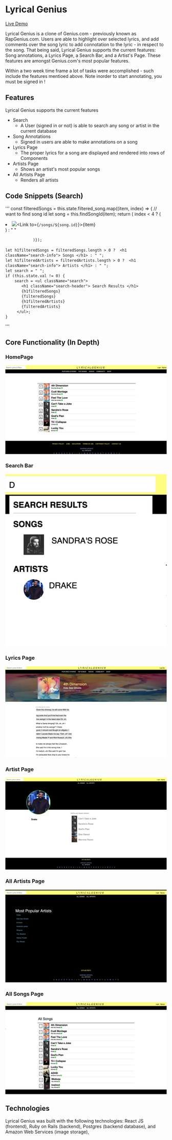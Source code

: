 # Lyrical Genius


[Live Demo](https://lyrical-genius-6.herokuapp.com/#/)

Lyrical Genius is a clone of Genius.com - previously known as RapGenius.com. Users are able to highlight over selected lyrics, and add comments over the song lyric to add connotation to the lyric - in respect to the song. That being said, Lyrical Genius supports the current features: Song annotations, a Lyrics Page, a Search Bar, and a Artist's Page. These features are amongst Genius.com's most popular features. 

Within a two week time frame a lot of tasks were accomplished - such include the features mentioed above. Note inorder to start annotating, you must be signed in !


## Features
Lyrical Genius supports the current features 
  * Search 
    - A User (signed in or not) is able to search any song or artist in the current database
  * Song Annotations
    - Signed in users are able to make annotations on a song
  * Lyrics Page
    - The proper lyrics for a song are displayed and rendered into rows of Components
  * Artists Page 
    - Shows an artist's most popular songs 
  * All Artists Page
    - Renders all artists
    
## Code Snippets (Search)
'''
    const filteredSongs = this.state.filtered_song.map((item, index) => {
                // want to find song id 
                let song = this.findSongId(item);
                return (
                        index < 4 ? (<li className="filtered" key={item}><img className="search-img" src={song.photo}></img><Link to={`/songs/${song.id}`}>{item}</Link></li>) : " " 
                        
                )});

    let h1filteredSongs = filteredSongs.length > 0 ?  <h1 className="search-info"> Songs </h1> : " ";
    let h1filteredArtists = filteredArtists.length > 0 ?  <h1 className="search-info"> Artists </h1> : " ";
    let search = " ";
    if (this.state.val != 0) {
        search = <ul className="search">
           <h1 className="search-header"> Search Results </h1>
           {h1filteredSongs}
           {filteredSongs}
           {h1filteredArtists}
           {filteredArtists}
         </ul>;
    }
'''


## Core Functionality (In Depth)
 ### HomePage
![Home Page](https://github.com/Yepez1997/lyricalgenius/blob/master/embeded_images/Screen%20Shot%202019-05-10%20at%209.51.08%20AM.png)
### Search Bar
![Search Bar](https://github.com/Yepez1997/lyricalgenius/blob/master/embeded_images/Screen%20Shot%202019-05-10%20at%209.51.23%20AM.png)
### Lyrics Page
![Lyrics Page](https://github.com/Yepez1997/lyricalgenius/blob/master/embeded_images/Screen%20Shot%202019-05-10%20at%2011.15.36%20AM.png)
### Artist Page
![Artists Page](https://github.com/Yepez1997/lyricalgenius/blob/master/embeded_images/Screen%20Shot%202019-06-03%20at%2011.45.53%20AM.png)
### All Artists Page
![All Artists Page](https://github.com/Yepez1997/lyricalgenius/blob/master/embeded_images/artists-page.png)
### All Songs Page
![All Songs Page](https://github.com/Yepez1997/lyricalgenius/blob/master/embeded_images/all-songs.png)

## Technologies 
Lyrical Genius was built with the following technologies: React JS (frontend), Ruby on Rails (backend), Postgres (backend database), and Amazon Web Services (image storage), 
